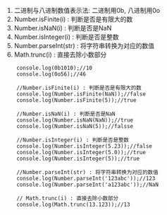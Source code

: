 1. 二进制与八进制数值表示法: 二进制用0b, 八进制用0o
2. Number.isFinite(i) : 判断是否是有限大的数
3. Number.isNaN(i) : 判断是否是NaN
4. Number.isInteger(i) : 判断是否是整数
5. Number.parseInt(str) : 将字符串转换为对应的数值
6. Math.trunc(i) : 直接去除小数部分



```
    console.log(0b1010);//10
    console.log(0o56);//46
    
    //Number.isFinite(i) : 判断是否是有限大的数
    console.log(Number.isFinite(NaN));//false
    console.log(Number.isFinite(5));//true
    
    //Number.isNaN(i) : 判断是否是NaN
    console.log(Number.isNaN(NaN));//true
    console.log(Number.isNaN(5));//falsse

    //Number.isInteger(i) : 判断是否是整数
    console.log(Number.isInteger(5.23));//false
    console.log(Number.isInteger(5.0));//true
    console.log(Number.isInteger(5));//true

    //Number.parseInt(str) : 将字符串转换为对应的数值
    console.log(Number.parseInt('123abc'));//123
    console.log(Number.parseInt('a123abc'));//NaN

    // Math.trunc(i) : 直接去除小数部分
    console.log(Math.trunc(13.123));//13
```







